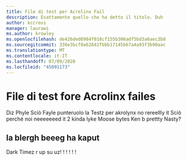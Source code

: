 ```yaml
---
title: File di test per Acrolinx Fail
description: Esattamente quello che ha detto il titolo. Duh
author: kccross
manager: laurawi
ms.author: krowley
ms.openlocfilehash: de426ded6984f018cf155b306adf5bd3a6aec3b8
ms.sourcegitcommit: 338e3bcf0a62842fbbb17145b67a4a93f3b90aac
ms.translationtype: MT
ms.contentlocale: it-IT
ms.lasthandoff: 07/09/2020
ms.locfileid: "45091173"
---
```

# <a name="test-file-fore-acrolinx-failes"></a>File di test fore Acrolinx failes

Diz Phyle Sciò Fayle punteruolo la Testz per akrolynx no rereellly it Sciò perché noi neeeeeeed it 2 kinda lyke Moose bytes Ken b prettty Nasty?

## <a name="the-beeeg-blergh-has-kaput"></a>la blergh beeeg ha kaput
Dark Timez r up su uz! ! ! ! ! !
